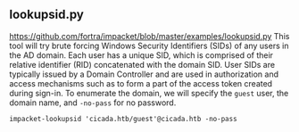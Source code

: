 ## lookupsid.py 
https://github.com/fortra/impacket/blob/master/examples/lookupsid.py
This tool will try brute forcing Windows Security Identifiers (SIDs) of any users in the AD domain.
Each user has a unique SID, which is comprised of their relative identifier (RID) concatenated with the domain SID. 
User SIDs are typically issued by a Domain Controller and are used in authorization and access mechanisms such as to form a part of the access token created during sign-in.
To enumerate the domain, we will specify the `guest` user, the domain name, and `-no-pass` for no password. 
```
impacket-lookupsid 'cicada.htb/guest'@cicada.htb -no-pass
```

